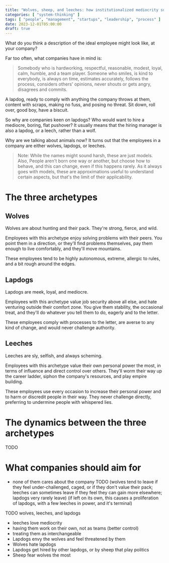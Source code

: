 ```yaml
---
title: "Wolves, sheep, and leeches: how institutionalized mediocrity sucks the soul out of companies"
categories: [ "system-thinking" ]
tags: [ "people", "management", "startups", "leadership", "process" ]
date: 2023-12-01T05:00:00
draft: true
---
```


What do you think a description of the ideal employee might look like, at your company?

Far too often, what companies have in mind is:

> Somebody who is hardworking, respectful, reasonable, modest, loyal, calm, humble, and a team player. Someone who smiles, is kind to everybody, is always on time, estimates accurately, follows the process, considers others' opinions, never shouts or gets angry, disagrees and commits.

A lapdog, ready to comply with anything the company throws at them, content with scraps, making no fuss, and posing no threat. Sit down, roll over, good boy, have a biscuit.

So why are companies keen on lapdogs? Who would want to hire a mediocre, boring, flat pushover? It usually means that the hiring manager is also a lapdog, or a leech, rather than a wolf.

Why are we talking about animals now? It turns out that the employees in a company are either wolves, lapdogs, or leeches. 

> Note: While the names might sound harsh, these are just models. Also, People aren't born one way or another, but choose how to behave, and this can change, even if this happens rarely. As it always goes with models, these are approximations useful to understand certain aspects, but that's the limit of their applicability.

# The three archetypes

## Wolves

Wolves are about hunting and their pack. They're strong, fierce, and wild.

Employees with this archetype enjoy solving problems with their peers. You point them in a direction, or they'll find problems themselves, pay them enough to live comfortably, and they'll move mountains.

These employees tend to be highly autonomous, extreme, allergic to rules, and a bit rough around the edges.

## Lapdogs

Lapdogs are meek, loyal, and mediocre. 

Employees with this archetype value job security above all else, and hate venturing outside their comfort zone. You give them stability, the occasional treat, and they'll do whatever you tell them to do, eagerly and to the letter.

These employees comply with processes to the letter, are averse to any kind of change, and would never challenge authority.

## Leeches

Leeches are sly, selfish, and always scheming.

Employees with this archetype value their own personal power the most, in terms of influence and direct control over others. They'll worm their way up the career ladder, siphon the company's resources, and play empire building.

These employees use every occasion to increase their personal power and to harm or discredit people in their way. They never challenge directly, preferring to undermine people with whispered lies.  

# The dynamics between the three archetypes

TODO

# What companies should aim for

- none of them cares about the company
TODO (wolves tend to leave if they feel under-challenged, caged, or if they don't value their pack; leeches can sometimes leave if they feel they can gain more elsewhere; lapdogs very rarely leave)
(if left on its own, this causes a proliferation of lapdogs, with a few leeches in power, and it's terminal)

TODO wolves, leeches, and lapdogs

- leeches love mediocrity
- having them work on their own, not as teams (better control)
- treating them as interchangeable
- Lapdogs envy the wolves and feel threatened by them
- Wolves hate lapdogs
- Lapdogs get hired by other lapdogs, or by sheep that play politics
- Sheep fear wolves the most